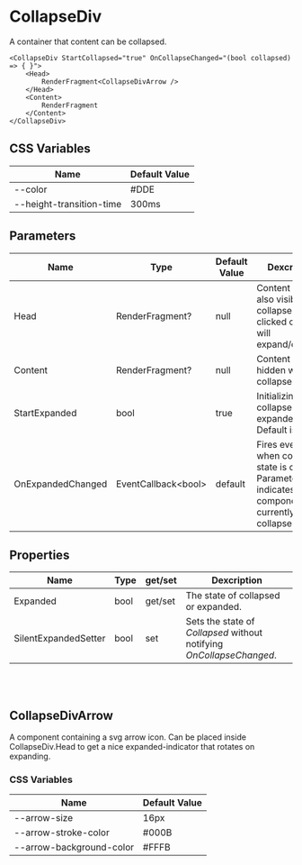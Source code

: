 # CollapseDiv

A container that content can be collapsed.

```razor
<CollapseDiv StartCollapsed="true" OnCollapseChanged="(bool collapsed) => { }">
    <Head>
        RenderFragment<CollapseDivArrow />
    </Head>
    <Content>
        RenderFragment
    </Content>
</CollapseDiv>
```


## CSS Variables

| **Name**                 | **Default Value** |
| ------------------------ | ----------------- |
| --color                  | #DDE              |
| --height-transition-time | 300ms             |

## Parameters

| **Name**          | **Type**                  | **Default Value** | **Dexcription**                                                                                               |
| ----------------- | ------------------------- | ----------------- | ------------------------------------------------------------------------------------------------------------- |
| Head              | RenderFragment?           | null              | Content that is also visible collapsed. If clicked on it, it will expand/collapse.                            |
| Content           | RenderFragment?           | null              | Content that is hidden when collapsed.                                                                        |
| StartExpanded     | bool                      | true              | Initializing collapsed or expanded. Default is false.                                                         |
| OnExpandedChanged | EventCallback&lt;bool&gt; | default           | Fires every time when collapse state is changed. Parameter indicates if the component is currently collapsed. |


## Properties

| **Name**             | **Type** | get/set | **Dexcription**                                                      |
| -------------------- | -------- | ------- | -------------------------------------------------------------------- |
| Expanded             | bool     | get/set | The state of collapsed or expanded.                                  |
| SilentExpandedSetter | bool     | set     | Sets the state of *Collapsed* without notifying *OnCollapseChanged*. |


<br></br>
## CollapseDivArrow

A component containing a svg arrow icon.
Can be placed inside CollapseDiv.Head to get a nice expanded-indicator that rotates on expanding.

### CSS Variables

| **Name**                 | **Default Value** |
| ------------------------ | ----------------- |
| --arrow-size             | 16px              |
| --arrow-stroke-color     | #000B             |
| --arrow-background-color | #FFFB             |
